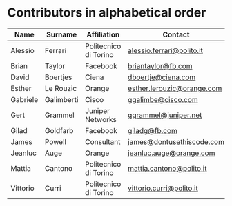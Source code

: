 Contributors in alphabetical order
==================================

Name | Surname | Affiliation | Contact
-----|---------|-------------|--------
Alessio | Ferrari | Politecnico di Torino | alessio.ferrari@polito.it
Brian | Taylor | Facebook | briantaylor@fb.com
David | Boertjes | Ciena | dboertje@ciena.com
Esther | Le Rouzic | Orange | esther.lerouzic@orange.com
Gabriele | Galimberti | Cisco | ggalimbe@cisco.com
Gert | Grammel | Juniper Networks | ggrammel@juniper.net
Gilad | Goldfarb | Facebook | giladg@fb.com
James | Powell | Consultant | james@dontusethiscode.com
Jeanluc | Auge | Orange | jeanluc.auge@orange.com
Mattia | Cantono | Politecnico di Torino | mattia.cantono@polito.it
Vittorio | Curri | Politecnico di Torino | vittorio.curri@polito.it
